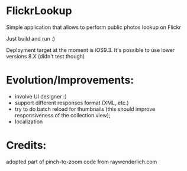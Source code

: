 # FlickrLookup
Simple application that allows to perform public photos lookup on Flickr

Just build and run :)

Deployment target at the moment is iOS9.3. It's possible to use lower versions 8.X (didn't test though)

# Evolution/Improvements:
- involve UI designer :)
- support different responses format (XML, etc.)
- try to do batch reload for thumbnails (this should improve responsiveness of the collection view);
- localization

# Credits:
adopted part of pinch-to-zoom code from raywenderlich.com 

